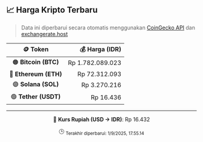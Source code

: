 

<!-- HARGA_KRIPTO -->
## 📈 Harga Kripto Terbaru

> Data ini diperbarui secara otomatis menggunakan [CoinGecko API](https://www.coingecko.com/) dan [exchangerate.host](https://exchangerate.host/)

<div align="center">

| 🪙 Token | 💰 Harga (IDR) |
|:------:|---------------:|
| 🟠 **Bitcoin (BTC)**   | Rp 1.782.089.023 |
| 🔵 **Ethereum (ETH)**  | Rp 72.312.093 |
| 🟣 **Solana (SOL)**    | Rp 3.270.216 |
| 🟢 **Tether (USDT)**   | Rp 16.436 |

---

💱 **Kurs Rupiah (USD → IDR)**: Rp 16.432

🕒 <sub>Terakhir diperbarui: 1/9/2025, 17.55.14</sub>

</div>
<!-- /HARGA_KRIPTO -->